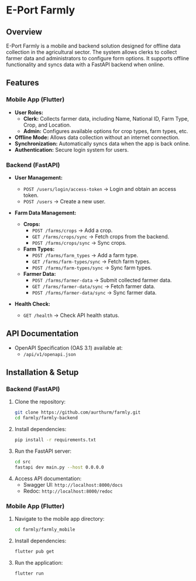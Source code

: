 # E-Port Farmly  

## Overview  
E-Port Farmly is a mobile and backend solution designed for offline data collection in the agricultural sector. The system allows clerks to collect farmer data and administrators to configure form options. It supports offline functionality and syncs data with a FastAPI backend when online.  

## Features  
### **Mobile App (Flutter)**
- **User Roles:**  
  - **Clerk:** Collects farmer data, including Name, National ID, Farm Type, Crop, and Location.  
  - **Admin:** Configures available options for crop types, farm types, etc.  
- **Offline Mode:** Allows data collection without an internet connection.  
- **Synchronization:** Automatically syncs data when the app is back online.  
- **Authentication:** Secure login system for users.  

### **Backend (FastAPI)**  
- **User Management:**  
  - `POST /users/login/access-token` → Login and obtain an access token.  
  - `POST /users` → Create a new user.  

- **Farm Data Management:**  
  - **Crops:**  
    - `POST /farms/crops` → Add a crop.  
    - `GET /farms/crops/sync` → Fetch crops from the backend.  
    - `POST /farms/crops/sync` → Sync crops.  
  - **Farm Types:**  
    - `POST /farms/farm_types` → Add a farm type.  
    - `GET /farms/farm-types/sync` → Fetch farm types.  
    - `POST /farms/farm-types/sync` → Sync farm types.  
  - **Farmer Data:**  
    - `POST /farms/farmer-data` → Submit collected farmer data.  
    - `GET /farms/farmer-data/sync` → Fetch farmer data.  
    - `POST /farms/farmer-data/sync` → Sync farmer data.  

- **Health Check:**  
  - `GET /health` → Check API health status.  

## API Documentation  
- OpenAPI Specification (OAS 3.1) available at:  
  - `/api/v1/openapi.json`  

## Installation & Setup  
### **Backend (FastAPI)**
1. Clone the repository:  
   ```bash
   git clone https://github.com/aurthurm/farmly.git
   cd farmly/farmly-backend
   ```
2. Install dependencies:  
   ```bash
   pip install -r requirements.txt
   ```
3. Run the FastAPI server:  
   ```bash
   cd src
   fastapi dev main.py --host 0.0.0.0
   ```
4. Access API documentation:  
   - Swagger UI: `http://localhost:8000/docs`  
   - Redoc: `http://localhost:8000/redoc`  

### **Mobile App (Flutter)**
1. Navigate to the mobile app directory:  
   ```bash
   cd farmly/farmly_mobile
   ```
2. Install dependencies:  
   ```bash
   flutter pub get
   ```
3. Run the application:  
   ```bash
   flutter run
   ```
